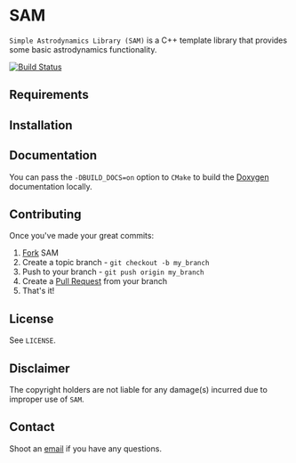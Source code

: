 SAM
===

`Simple Astrodynamics Library (SAM)` is a C++ template library that provides some basic astrodynamics functionality.

[![Build Status](https://travis-ci.org/kartikkumar/sam.svg?branch=master)](https://travis-ci.org/kartikkumar/sam)

Requirements
------

Installation
------

Documentation
-------------

You can pass the `-DBUILD_DOCS=on` option to `CMake` to build the [Doxygen](http://www.doxygen.org "Doxygen homepage") documentation locally.

Contributing
------------

Once you've made your great commits:

1. [Fork](https://github.com/kartikkumar/sam/fork) SAM
2. Create a topic branch - `git checkout -b my_branch`
3. Push to your branch - `git push origin my_branch`
4. Create a [Pull Request](http://help.github.com/pull-requests/) from your branch
5. That's it!

License
------

See `LICENSE`.

Disclaimer
------

The copyright holders are not liable for any damage(s) incurred due to improper use of `SAM`.

Contact
------

Shoot an [email](mailto:me@kartikkumar.com?subject=SAM) if you have any questions.

